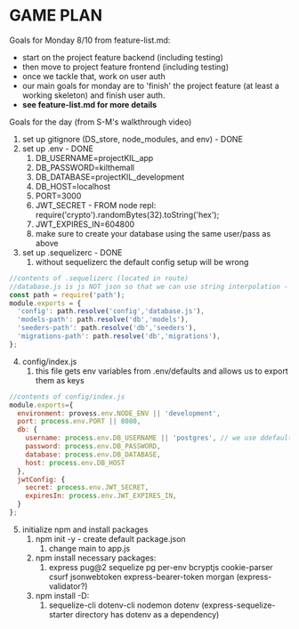 # GAME PLAN

Goals for Monday 8/10 from feature-list.md:

* start on the project feature backend (including testing)
* then move to project feature frontend (including testing)
* once we tackle that, work on user auth
* our main goals for monday are to 'finish' the project feature (at least a working skeleton) and finish user auth.
* **see feature-list.md for more details**

Goals for the day (from S-M's walkthrough video)

1. set up gitignore (DS_store, node_modules, and env) - DONE
2. set up .env - DONE
   1. DB_USERNAME=projectKIL_app
   2. DB_PASSWORD=kilthemall
   3. DB_DATABASE=projectKIL_development
   4. DB_HOST=localhost
   5. PORT=3000
   6. JWT_SECRET - FROM node repl: require('crypto').randomBytes(32).toString('hex');
   7. JWT_EXPIRES_IN=604800
   8. make sure to create your database using the same user/pass as above
3. set up .sequelizerc - DONE
   1. without sequelizerc the default config setup will be wrong

```js
//contents of .sequelizerc (located in route)
//database.js is js NOT json so that we can use string interpolation - allows us to use process.env so we can access variables in .env file
const path = require('path');
module.exports = {
  'config': path.resolve('config','database.js'),
  'models-path': path.resolve('db','models'),
  'seeders-path': path.resolve('db','seeders'),
  'migrations-path': path.resolve('db','migrations'),
};
```

4. config/index.js
   1. this file gets env variables from .env/defaults and allows us to export them as keys

```js
//contents of config/index.js
module.exports={
  environment: provess.env.NODE_ENV || 'development',
  port: process.env.PORT || 8080,
  db: {
    username: process.env.DB_USERNAME || 'postgres', // we use ddefault of postgres so that if user/pass not specified it WON'T successfully connect and will instead give an authentication error, as it should
    password: process.env.DB_PASSWORD,
    database: process.env.DB_DATABASE,
    host: process.env.DB_HOST
  },
  jwtConfig: {
    secret: process.env.JWT_SECRET,
    expiresIn: process.env.JWT_EXPIRES_IN,
  }
};
```

5. initialize npm and install packages
   1. npm init -y - create default package.json
      1. change main to app.js
   2. npm install necessary packages:
      1. express pug@2 sequelize pg per-env bcryptjs cookie-parser csurf jsonwebtoken express-bearer-token morgan (express-validator?)
   3. npm install -D:
      1. sequelize-cli dotenv-cli nodemon dotenv (express-sequelize-starter directory has dotenv as a dependency)
